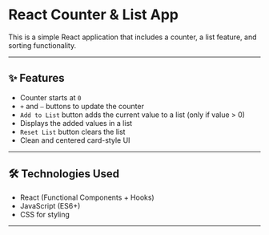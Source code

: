 
# React Counter & List App

This is a simple React application that includes a counter, a list feature, and sorting functionality.

---

## ✨ Features

- Counter starts at `0`
- `+` and `–` buttons to update the counter
- `Add to List` button adds the current value to a list (only if value > 0)
- Displays the added values in a list
- `Reset List` button clears the list
- Clean and centered card-style UI

---

## 🛠️ Technologies Used

- React (Functional Components + Hooks)
- JavaScript (ES6+)
- CSS for styling

---




